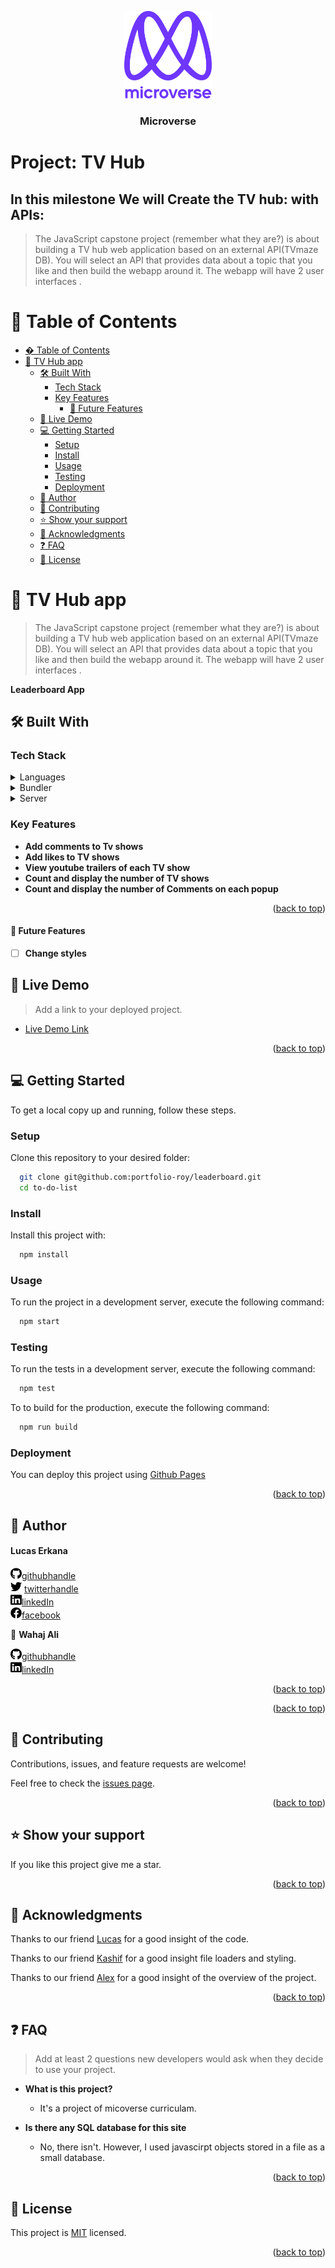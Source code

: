 <a name="readme-top"></a>
<div align="center">

  <img src="/images/murple_logo.png" alt="logo" width="140"  height="auto" />
  <br/>

  <h3><b>Microverse</b></h3>

</div>
<div align="left">
  <h1>Project: TV Hub</h1>

## In this milestone We will Create the TV hub: with APIs:

> The JavaScript capstone project (remember what they are?) is about building a TV hub web application based on an external API(TVmaze DB). You will select an API that provides data about a topic that you like and then build the webapp around it. The webapp will have 2 user interfaces .

</div>

<!-- TABLE OF CONTENTS -->

# 📗 Table of Contents

- [� Table of Contents](#-table-of-contents)
- [📖 TV Hub app ](#-tv-hub-app-)
  - [🛠 Built With ](#-built-with-)
    - [Tech Stack ](#tech-stack-)
    - [Key Features ](#key-features-)
      - [🔭 Future Features ](#-future-features-)
  - [🚀 Live Demo ](#-live-demo-)
  - [💻 Getting Started ](#-getting-started-)
    - [Setup](#setup)
    - [Install](#install)
    - [Usage](#usage)
    - [Testing](#testing)
    - [Deployment](#deployment)
  - [👥 Author](#-author)
  - [🤝 Contributing ](#-contributing-)
  - [⭐️ Show your support ](#️-show-your-support-)
  - [🙏 Acknowledgments ](#-acknowledgments-)
  - [❓ FAQ ](#-faq-)
  - [📝 License ](#-license-)

<!-- PROJECT DESCRIPTION -->

# 📖 TV Hub app <a name="about-project"></a>

>  The JavaScript capstone project (remember what they are?) is about building a TV hub web application based on an external API(TVmaze DB). You will select an API that provides data about a topic that you like and then build the webapp around it. The webapp will have 2 user interfaces .

**Leaderboard App**

## 🛠 Built With <a name="built-with"></a>

### Tech Stack <a name="tech-stack"></a>

<details>
  <summary>Languages</summary>
  <ul>
    <li>HTML</li>
    <li>CSS</li>
    <li>Javascript</li>
  </ul>
</details>
<details>
  <summary>Bundler</summary>
  <ul>
    <li>Webpack</li>
  </ul>
</details>
<details>
  <summary>Server</summary>
  <ul>
    <li>Github</li>
  </ul>
</details>

<!-- Features -->

### Key Features <a name="key-features"></a>

- **Add comments to Tv shows**
- **Add likes to TV shows**
- **View youtube trailers of each TV show**
- **Count and display the number of TV shows**
- **Count and display the number of Comments on each popup**


<p align="right">(<a href="#readme-top">back to top</a>)</p>

#### 🔭 Future Features <a name="future-features"></a>

- [ ] **Change styles**

<!-- LIVE DEMO -->

## 🚀 Live Demo <a name="live-demo"></a>

> Add a link to your deployed project.

- <a href="https://wahaj-ali.github.io/tv-hub/dist/" target="_blank">Live Demo Link</a>

<p align="right">(<a href="#readme-top">back to top</a>)</p>

<!-- GETTING STARTED -->

## 💻 Getting Started <a name="getting-started"></a>

To get a local copy up and running, follow these steps.

### Setup

Clone this repository to your desired folder:

```sh
  git clone git@github.com:portfolio-roy/leaderboard.git
  cd to-do-list
```

### Install

Install this project with:

```sh
  npm install
```

### Usage

To run the project in a development server, execute the following command:

```sh
  npm start
```

### Testing

To run the tests in a development server, execute the following command:

```sh
  npm test
```

To to build for the production, execute the following command:

```sh
  npm run build
```

### Deployment

You can deploy this project using [Github Pages](https://docs.github.com/en/pages/getting-started-with-github-pages/creating-a-github-pages-site)

<p align="right">(<a href="#readme-top">back to top</a>)</p>

<!-- AUTHORS -->

## 👥 Author

<a name="authors"></a>

<h4>Lucas Erkana</h4>

<img src="/images/github.svg" alt="logo" width="18"  height="18" />[githubhandle](https://github.com/Lucash2022)
<br>
<img src="/images/twitter.svg" alt="logo" width="18"  height="18" /> [twitterhandle](https://twitter.com/@Lucas_David_22)
<br>
<img src="/images/linkedin.svg" alt="logo" width="18"  height="18" />[linkedIn](https://www.linkedin.com/in/lucas-erkana-b30a0b3b/)
  <br>
<img src="/images/facebook.svg" alt="logo" width="18"  height="18" />[facebook](https://www.facebook.com/lucash.toni)

👤 **Wahaj Ali**

<img src="/images/github.svg" alt="logo" width="18"  height="18" />[githubhandle](https://github.com/Wahaj-Ali)
<br>
<img src="/images/linkedin.svg" alt="logo" width="18"  height="18" />[linkedIn](https://www.linkedin.com/in/wahaj-ali96/)
  <br>


<p align="right">(<a href="#readme-top">back to top</a>)</p>

<!-- FUTURE FEATURES -->

<p align="right">(<a href="#readme-top">back to top</a>)</p>

<!-- CONTRIBUTING -->

## 🤝 Contributing <a name="contributing"></a>

Contributions, issues, and feature requests are welcome!

Feel free to check the [issues page](../../issues/).

<p align="right">(<a href="#readme-top">back to top</a>)</p>

<!-- SUPPORT -->

## ⭐️ Show your support <a name="support"></a>

If you like this project give me a star.

<p align="right">(<a href="#readme-top">back to top</a>)</p>

<!-- ACKNOWLEDGEMENTS -->

## 🙏 Acknowledgments <a name="acknowledgements"></a>

Thanks to our friend [Lucas](https://github.com/Lucash2022) for a good insight of the code.

Thanks to our friend [Kashif](https://github.com/Kashif-Saleem-Ghuman) for a good insight file loaders and styling.

Thanks to our friend [Alex](https://github.com/Osoro254Alex) for a good insight of the overview of the project.

<p align="right">(<a href="#readme-top">back to top</a>)</p>

<!-- FAQ (optional) -->

## ❓ FAQ <a name="faq"></a>

> Add at least 2 questions new developers would ask when they decide to use your project.

- **What is this project?**

  - It's a project of micoverse curriculam.

- **Is there any SQL database for this site**

  - No, there isn't. However, I used javascirpt objects stored in a file as a small database.

<p align="right">(<a href="#readme-top">back to top</a>)</p>

<!-- LICENSE -->

## 📝 License <a name="license"></a>

This project is [MIT](./LICENSE) licensed.

<p align="right">(<a href="#readme-top">back to top</a>)</p>
